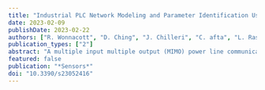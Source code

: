 ```yaml
---
title: "Industrial PLC Network Modeling and Parameter Identification Using Sensitivity Analysis and Mean Field Variational Inference"
date: 2023-02-09
publishDate: 2023-02-22
authors: ["R. Wonnacott", "D. Ching", "J. Chilleri", "C. afta", "L. Rashkin", "T. Reichardt"]
publication_types: ["2"]
abstract: "A multiple input multiple output (MIMO) power line communication (PLC) model for industrial facilities was developed that uses the physics of a bottom-up model but can be calibrated like top-down models. The PLC model considers 4-conductor cables (three-phase conductors and a ground conductor) and has several load types, including motor loads. The model is calibrated to data using mean field variational inference with a sensitivity analysis to reduce the parameter space. The results show that the inference method can accurately identify many of the model parameters, and the model is accurate even when the network is modified."
featured: false
publication: "*Sensors*"
doi: "10.3390/s23052416"
---
```


